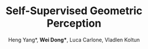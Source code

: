 ---
title  : "Self-Supervised Geometric Perception"
author : "Heng Yang*, <b>Wei Dong*</b>, Luca Carlone, Vladlen Koltun"
journal: "CVPR 2021 (Oral)"
imurl  : "/assets/images/sgp-overview.png"
paperurl: "https://arxiv.org/abs/2103.03114"
codeurl: "https://github.com/theNded/SGP"
type:     "publication"
---